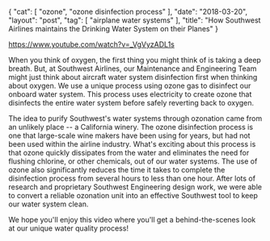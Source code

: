 {
   "cat": [
      "ozone",
      "ozone disinfection process"
   ],
   "date": "2018-03-20",
   "layout": "post",
   "tag": [
      "airplane water systems"
   ],
   "title": "How Southwest Airlines maintains the Drinking Water System on their Planes"
}

https://www.youtube.com/watch?v=_VgVyzADL1s

When you think of oxygen, the first thing you might think of is taking a deep breath.  But, at Southwest Airlines, our Maintenance and Engineering Team might just think about aircraft water system disinfection first when thinking about oxygen.  We use a unique process using ozone gas to disinfect our onboard water system.  This process uses electricity to create ozone that disinfects the entire water system before safely reverting back to oxygen.

The idea to purify Southwest's water systems through ozonation came from an unlikely place -- a California winery.  The ozone disinfection process is one that large-scale wine makers have been using for years, but had not been used within the airline industry.  What's exciting about this process is that ozone quickly dissipates from the water and eliminates the need for flushing chlorine, or other chemicals, out of our water systems.  The use of ozone also significantly reduces the time it takes to complete the disinfection process from several hours to less than one hour. After lots of research and proprietary Southwest Engineering design work, we were able to convert a reliable ozonation unit into an effective Southwest tool to keep our water system clean.     

We hope you'll enjoy this video where you'll get a behind-the-scenes look at our unique water quality process!
